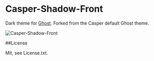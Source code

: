 Casper-Shadow-Front
===================

Dark theme for [Ghost](http://github.com/tryghost/ghost/). Forked from the Casper default Ghost theme.

![Casper-Shadow-Front](http://pix.toile-libre.org/upload/original/1382463841.png)

##License

Mit, see License.txt.
